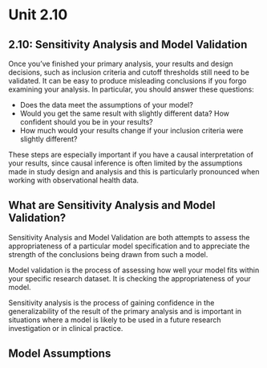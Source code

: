 # Unit 2.10

## 2.10: Sensitivity Analysis and Model Validation

Once you’ve finished your primary analysis, your results and design decisions, such as inclusion criteria and cutoff thresholds still need to be validated. It can be easy to produce misleading conclusions if you forgo examining your analysis. In particular, you should answer these questions:
  * Does the data meet the assumptions of your model? 
  * Would you get the same result with slightly different data? 
How confident should you be in your results? 
  * How much would your results change if your inclusion criteria were slightly different?
  
These steps are especially important if you have a causal interpretation of your results, since causal inference is often limited by the assumptions made in study design and analysis and this is particularly pronounced when working with observational health data.

## What are Sensitivity Analysis and Model Validation?

Sensitivity Analysis and Model Validation are both attempts to assess the appropriateness of a particular model specification and to appreciate the strength of the conclusions being drawn from such a model.

Model validation is the process of assessing how well your model fits within your specific research dataset. It is checking the appropriateness of your model.

Sensitivity analysis is the process of gaining confidence in the generalizability of the result of the primary analysis and is important in situations where a model is likely to be used in a future research investigation or in clinical practice.

## Model Assumptions


